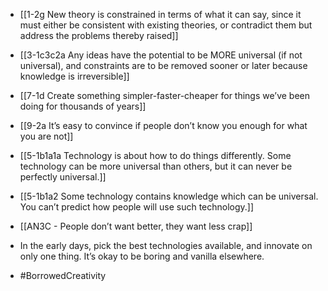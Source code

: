 - [[1-2g New theory is constrained in terms of what it can say, since it must either be consistent with existing theories, or contradict them but address the problems thereby raised]]
- [[3-1c3c2a Any ideas have the potential to be MORE universal (if not universal), and constraints are to be removed sooner or later because knowledge is irreversible]]
- [[7-1d Create something simpler-faster-cheaper for things we’ve been doing for thousands of years]]
- [[9-2a It’s easy to convince if people don’t know you enough for what you are not]]

- [[5-1b1a1a Technology is about how to do things differently. Some technology can be more universal than others, but it can never be perfectly universal.]]
- [[5-1b1a2 Some technology contains knowledge which can be universal. You can’t predict how people will use such technology.]]

- [[AN3C - People don’t want better, they want less crap]]

- In the early days, pick the best technologies available, and innovate on only one thing. It’s okay to be boring and vanilla elsewhere.

- #BorrowedCreativity
